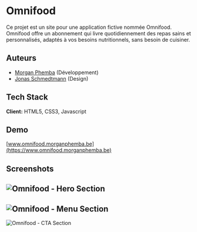 
# Omnifood

Ce projet est un site pour une application fictive nommée Omnifood. Omnifood offre un abonnement qui livre quotidiennement des repas sains et personnalisés, adaptés à vos besoins nutritionnels, sans besoin de cuisiner.


## Auteurs

- [Morgan Phemba](https://www.github.com/Morg9864) (Développement)
- [Jonas Schmedtmann](https://github.com/jonasschmedtmann) (Design)


## Tech Stack

**Client:** HTML5, CSS3, Javascript


## Demo

[www.omnifood.morganphemba.be](https://www.omnifood.morganphemba.be)
## Screenshots

![Omnifood - Hero Section](https://i.postimg.cc/TPJYB99r/Capture-d-cran-du-2024-09-01-22-53-44.png)
-------------------------------------------
![Omnifood - Menu Section](https://i.postimg.cc/Y9j0gF6Y/Capture-d-cran-du-2024-09-01-22-55-06.png)
-------------------------------------------

![Omnifood - CTA Section](https://i.postimg.cc/VN8VHyDk/Capture-d-cran-du-2024-09-01-22-56-02.png)



